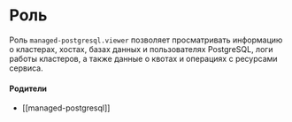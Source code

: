 # Роль

Роль `managed-postgresql.viewer` позволяет просматривать информацию о кластерах, хостах, базах данных и пользователях PostgreSQL, логи работы кластеров, а также данные о квотах и операциях с ресурсами сервиса.


#### Родители

- [[managed-postgresql]]
